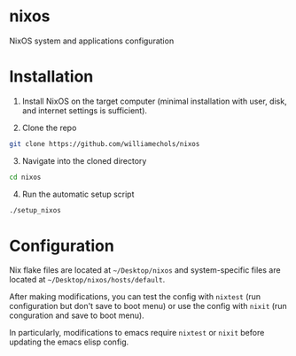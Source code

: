 # nixos

NixOS system and applications configuration

# Installation

1. Install NixOS on the target computer (minimal installation with user, disk, and internet settings is sufficient).

2. Clone the repo
```bash
git clone https://github.com/williamechols/nixos
```

3. Navigate into the cloned directory
```bash
cd nixos
```

4. Run the automatic setup script
```bash
./setup_nixos
```

# Configuration

Nix flake files are located at `~/Desktop/nixos` and system-specific files are located at `~/Desktop/nixos/hosts/default`.

After making modifications, you can test the config with `nixtest` (run configuration but don't save to boot menu) or use the config with `nixit` (run conguration and save to boot menu).

In particularly, modifications to emacs require `nixtest` or `nixit` before updating the emacs elisp config. 
